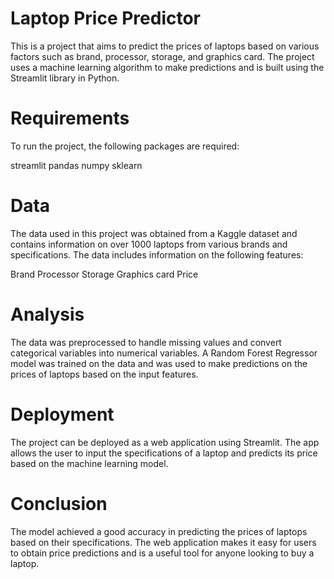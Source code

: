 # Laptop Price Predictor
This is a project that aims to predict the prices of laptops based on various factors such as brand, processor, storage, and graphics card. The project uses a machine learning algorithm to make predictions and is built using the Streamlit library in Python.

# Requirements
To run the project, the following packages are required:

streamlit
pandas
numpy
sklearn
# Data
The data used in this project was obtained from a Kaggle dataset and contains information on over 1000 laptops from various brands and specifications. The data includes information on the following features:

Brand
Processor
Storage
Graphics card
Price
# Analysis
The data was preprocessed to handle missing values and convert categorical variables into numerical variables. A Random Forest Regressor model was trained on the data and was used to make predictions on the prices of laptops based on the input features.

# Deployment
The project can be deployed as a web application using Streamlit. The app allows the user to input the specifications of a laptop and predicts its price based on the machine learning model.

# Conclusion
The model achieved a good accuracy in predicting the prices of laptops based on their specifications. The web application makes it easy for users to obtain price predictions and is a useful tool for anyone looking to buy a laptop.